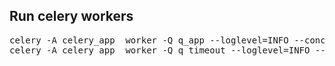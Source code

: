 <h2>Run celery workers</h2>
<pre>
celery -A celery_app  worker -Q q_app --loglevel=INFO --concurrency=4 -n  worker_1000@%h 
celery -A celery_app  worker -Q q_timeout --loglevel=INFO --concurrency=1 -n timeout@%h   
</pre>

